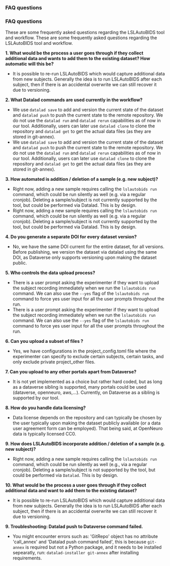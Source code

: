 ### FAQ questions
### FAQ questions

These are some frequently asked questions regarding the LSLAutoBIDS tool and workflow.
These are some frequently asked questions regarding the LSLAutoBIDS tool and workflow.

__1. What would be the process a user goes through if they collect additional data and wants to add them to the existing dataset? How automatic will this be?__

- It is possible to re-run LSLAutoBIDS which would capture additional data from new subjects. Generally the idea is to run LSLAutoBIDS after each subject, then if there is an accidental overwrite we can still recover it due to versioning.

__2. What Datalad commands are used currently in the workflow?__
- We use `datalad save` to add and version the current state of the dataset and `datalad push`  to push the current state to the remote repository. We do not use the `datalad run` and `datalad rerun` capabilities as of now in our tool.
Additionally, users can later use `datalad clone` to clone the repository and `datalad get` to get the actual data files (as they are stored in git-annex).
- We use `datalad save` to add and version the current state of the dataset and `datalad push`  to push the current state to the remote repository. We do not use the `datalad run` and `datalad rerun` capabilities as of now in our tool.
Additionally, users can later use `datalad clone` to clone the repository and `datalad get` to get the actual data files (as they are stored in git-annex).

__3. How automated is addition / deletion of a sample (e.g. new subject)?__
- Right now, adding a new sample requires calling the `lslautobids run` command, which could be run silently as well (e.g. via a regular cronjob). Deleting a sample/subject is not currently supported by the tool, but could be performed via Datalad. This is by design. 
- Right now, adding a new sample requires calling the `lslautobids run` command, which could be run silently as well (e.g. via a regular cronjob). Deleting a sample/subject is not currently supported by the tool, but could be performed via Datalad. This is by design. 

__4. Do you generate a separate DOI for every dataset version?__
- No, we have the same DOI current for the entire dataset, for all versions. Before publishing, we version the dataset via datalad using the same DOI, as Dataverse only supports versioning upon making the dataset public. 
 
__5. Who controls the data upload process?__
- There is a user prompt asking the experimenter if they want to upload the subject recording immediately when we run the `lslautobids run`  command. We can also use the `--yes` flag of the `lslautobids run` command to force yes user input for all the user prompts throughout the run.
- There is a user prompt asking the experimenter if they want to upload the subject recording immediately when we run the `lslautobids run`  command. We can also use the `--yes` flag of the `lslautobids run` command to force yes user input for all the user prompts throughout the run.

__6. Can you upload a subset of files ?__
- Yes, we have configurations in the project_config.toml file where the experimenter can specify to exclude certain subjects, certain tasks, and only exclude private project_other files.

__7. Can you upload to any other portals apart from Dataverse?__ 
- It is not yet implemented as a choice but rather hard coded, but as long as a dataverse sibling is supported, many portals could be used (dataverse, openneuro, aws,...). Currently, on Dataverse as a sibling is supported by our tool.

__8. How do you handle data licensing?__
- Data license depends on the repository and can typically be chosen by the user typically upon making the dataset publicly available (or a data user agreement form can be employed). That being said, at OpenNeuro data is typically licensed CC0. 

__9. How does LSLAutoBIDS incorporate addition / deletion of a sample (e.g. new subject)?__

- Right now, adding a new sample requires calling the `lslautobids run` command, which could be run silently as well (e.g., via a regular cronjob). Deleting a sample/subject is not supported by the tool, but could be performed via `Datalad`. This is by design. 

__10. What would be the process a user goes through if they collect additional data and want to add them to the existing dataset?__

- It is possible to re-run LSLAutoBIDS which would capture additional data from new subjects. Generally the idea is to run LSLAutoBIDS after each subject, then if there is an accidental overwrite we can still recover it due to versioning.

__9. Troubleshooting: Datalad push to Dataverse command failed.__
- You might encounter errors such as: 'GitRepo' object has no attribute 'call_annex' and 'Datalad push command failed', this is because `git-annex` is required but not a Python package, and it needs to be installed sepearatly, run: `datalad-installer git-annex` after installing requirements.